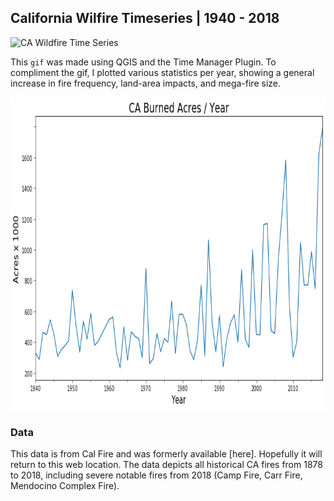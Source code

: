 ## California Wilfire Timeseries | 1940 - 2018
<img src="./assets/ca_wildfire.gif" alt="CA Wildfire Time Series" width="700" height="700">

This `gif` was made using QGIS and the Time Manager Plugin. To compliment the gif, I plotted various statistics per year, showing a general increase in fire frequency, land-area impacts, and mega-fire size.

<img src="./assets/acres_per_year.png" alt="Acres Burned per year" width="700" height="500">


### Data
This data is from Cal Fire and was formerly available [here]. Hopefully it will return to this web location.
The data depicts all historical CA fires from 1878 to 2018, including severe notable fires from 2018 (Camp Fire, Carr Fire, Mendocino Complex Fire).

